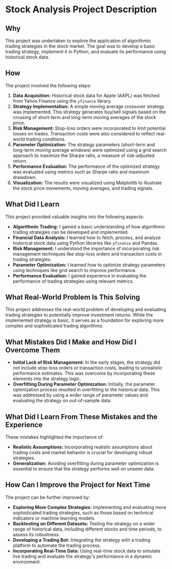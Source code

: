 # Stock Analysis Project Description

## Why

This project was undertaken to explore the application of algorithmic trading strategies in the stock market. The goal was to develop a basic trading strategy, implement it in Python, and evaluate its performance using historical stock data.

## How

The project involved the following steps:

1. **Data Acquisition:** Historical stock data for Apple (AAPL) was fetched from Yahoo Finance using the `yfinance` library.
2. **Strategy Implementation:** A simple moving average crossover strategy was implemented. This strategy generates buy/sell signals based on the crossing of short-term and long-term moving averages of the stock price.
3. **Risk Management:** Stop-loss orders were incorporated to limit potential losses on trades. Transaction costs were also considered to reflect real-world trading conditions.
4. **Parameter Optimization:** The strategy parameters (short-term and long-term moving average windows) were optimized using a grid search approach to maximize the Sharpe ratio, a measure of risk-adjusted return.
5. **Performance Evaluation:** The performance of the optimized strategy was evaluated using metrics such as Sharpe ratio and maximum drawdown.
6. **Visualization:** The results were visualized using Matplotlib to illustrate the stock price movements, moving averages, and trading signals.

## What Did I Learn

This project provided valuable insights into the following aspects:

* **Algorithmic Trading:** I gained a basic understanding of how algorithmic trading strategies can be developed and implemented.
* **Financial Data Analysis:** I learned how to fetch, process, and analyze historical stock data using Python libraries like `yfinance` and Pandas.
* **Risk Management:** I understood the importance of incorporating risk management techniques like stop-loss orders and transaction costs in trading strategies.
* **Parameter Optimization:** I learned how to optimize strategy parameters using techniques like grid search to improve performance.
* **Performance Evaluation:** I gained experience in evaluating the performance of trading strategies using relevant metrics.

## What Real-World Problem Is This Solving

This project addresses the real-world problem of developing and evaluating trading strategies to potentially improve investment returns. While the implemented strategy is basic, it serves as a foundation for exploring more complex and sophisticated trading algorithms.

## What Mistakes Did I Make and How Did I Overcome Them

* **Initial Lack of Risk Management:** In the early stages, the strategy did not include stop-loss orders or transaction costs, leading to unrealistic performance estimates. This was overcome by incorporating these elements into the strategy logic.
* **Overfitting During Parameter Optimization:** Initially, the parameter optimization process resulted in overfitting to the historical data. This was addressed by using a wider range of parameter values and evaluating the strategy on out-of-sample data.

## What Did I Learn From These Mistakes and the Experience

These mistakes highlighted the importance of:

* **Realistic Assumptions:** Incorporating realistic assumptions about trading costs and market behavior is crucial for developing robust strategies.
* **Generalization:** Avoiding overfitting during parameter optimization is essential to ensure that the strategy performs well on unseen data.

## How Can I Improve the Project for Next Time

The project can be further improved by:

* **Exploring More Complex Strategies:** Implementing and evaluating more sophisticated trading strategies, such as those based on technical indicators or machine learning models.
* **Backtesting on Different Datasets:** Testing the strategy on a wider range of historical data, including different stocks and time periods, to assess its robustness.
* **Developing a Trading Bot:** Integrating the strategy with a trading platform to automate the trading process.
* **Incorporating Real-Time Data:** Using real-time stock data to simulate live trading and evaluate the strategy's performance in a dynamic environment.
